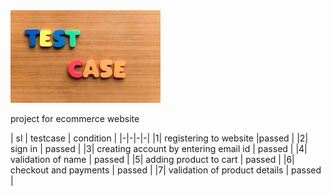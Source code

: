 <img src="https://github.com/Chetu1993/file/blob/main/test.jpg" alt="MLBC">

project for ecommerce website 

| sl | testcase | condition |
|-|-|-|-|
|1| registering to website |passed |
|2| sign in | passed |
|3| creating account by entering email id | passed |
|4| validation of name | passed |
|5| adding product to cart | passed |
|6| checkout and payments | passed |
|7| validation of product details | passed |
